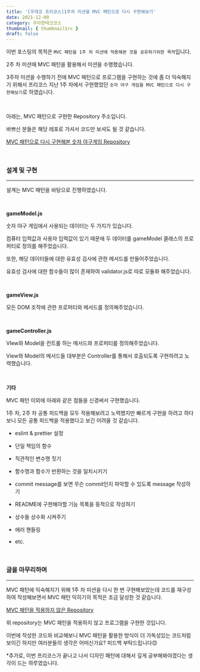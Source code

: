 ```yaml
---
title: '[우테코 프리코스]1주차 미션을 MVC 패턴으로 다시 구현해보기'
date: 2021-12-09
category: 우아한테크코스
thumbnail: { thumbnailSrc }
draft: false
---
```


이번 포스팅의 목적은 `MVC 패턴을 1주 차 미션에 적용해본 것을 공유하기위한 목적`입니다.

2주 차 미션때 MVC 패턴을 활용해서 미션을 수행했습니다.

3주차 미션을 수행하기 전에 MVC 패턴으로 프로그램을 구현하는 것에 좀 더 익숙해지기 위해서 프리코스 지난 1주 차에서 구현했었던 `숫자 야구 게임을 MVC 패턴으로 다시 구현해보기`로 하였습니다.

<br>

아래는, MVC 패턴으로 구현한 Repository 주소입니다.

바쁘신 분들은 해당 레포로 가셔서 코드만 보셔도 될 것 같습니다.

[MVC 패턴으로 다시 구현해본 숫자 야구게임 Repository](https://github.com/sam-ssong/javascript-baseball-mvc-practice/tree/main/javascript-baseball-precourse)

<br>

### 설계 및 구현

---

설계는 MVC 패턴을 바탕으로 진행하였습니다.

<br>

**gameModel.js**

숫자 야구 게임에서 사용되는 데이터는 두 가지가 있습니다.

컴퓨터 입력값과 사용자 입력값이 있기 때문에 두 데이터를 gameModel 클래스의 프로퍼티로 정의를 해주었습니다.

또한, 해당 데이터들에 대한 유효성 검사에 관한 메서드를 만들어주었습니다.

유효성 검사에 대한 함수들이 많이 존재하여 validator.js로 따로 모듈화 해주었습니다.

<br>

**gameView.js**

모든 DOM 조작에 관한 프로퍼티와 메서드를 정의해주었습니다.

<br>

**gameController.js**

VIew와 Model을 컨트롤 하는 메서드와 프로퍼티를 정의해주었습니다.

View와 Model의 메서드들 대부분은 Controller를 통해서 호출되도록 구현하려고 노력했습니다.

<br>

**기타**

MVC 패턴 이외에 아래와 같은 점들을 신경써서 구현했습니다.

1주 차, 2주 차 공통 피드백을 모두 적용해보려고 노력했지만 빠르게 구현을 하려고 하다보니 모든 공통 피드백을 적용했다고 보긴 어려울 것 같습니다.

- eslint & prettier 설정

- 단일 책임의 함수

- 직관적인 변수명 짓기

- 함수명과 함수가 반환하는 것을 일치시키기

- commit message를 보면 무슨 commit인지 파악할 수 있도록 message 작성하기

- README에 구현해야할 기능 목록을 동적으로 작성하기

- 상수들 상수화 시켜주기

- 에러 핸들링

- etc.

<br>

### 글을 마무리하며

---

MVC 패턴에 익숙해지기 위해 1주 차 미션을 다시 한 번 구현해보았는데 코드를 재구성하여 작성해보면서 MVC 패턴 익히기의 목적은 조금 달성한 것 같습니다.

[MVC 패턴을 적용하지 않은 Repository](https://github.com/sam-ssong/javascript-baseball-precourse/tree/sam-ssong)

위 repository는 MVC 패턴을 적용하지 않고 프로그램을 구현한 것입니다.

이번에 작성한 코드와 비교해보니 MVC 패턴을 활용한 방식이 더 가독성있는 코드처럼 보이긴 하지만 여러분들의 생각은 어떠신가요? 피드백 부탁드립니다😊

\*추가로, 이번 프리코스가 끝나고 나서 디자인 패턴에 대해서 깊게 공부해봐야겠다는 생각이 드는 하루였습니다.
